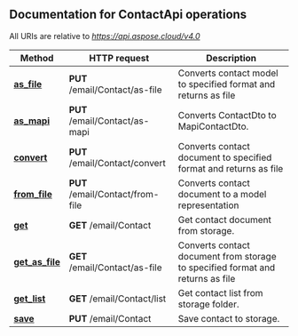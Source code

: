 ## Documentation for ContactApi operations

All URIs are relative to *https://api.aspose.cloud/v4.0*

Method | HTTP request | Description
------------- | ------------- | -------------
[**as_file**](ContactApi.md#as_file)| **PUT** /email/Contact/as-file| Converts contact model to specified format and returns as file             
[**as_mapi**](ContactApi.md#as_mapi)| **PUT** /email/Contact/as-mapi| Converts ContactDto to MapiContactDto.             
[**convert**](ContactApi.md#convert)| **PUT** /email/Contact/convert| Converts contact document to specified format and returns as file             
[**from_file**](ContactApi.md#from_file)| **PUT** /email/Contact/from-file| Converts contact document to a model representation             
[**get**](ContactApi.md#get)| **GET** /email/Contact| Get contact document from storage.             
[**get_as_file**](ContactApi.md#get_as_file)| **GET** /email/Contact/as-file| Converts contact document from storage to specified format and returns as file             
[**get_list**](ContactApi.md#get_list)| **GET** /email/Contact/list| Get contact list from storage folder.             
[**save**](ContactApi.md#save)| **PUT** /email/Contact| Save contact to storage.             
